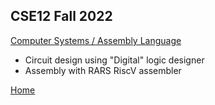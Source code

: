 ## CSE12 Fall 2022
[Computer Systems / Assembly Language](https://github.com/noel-ball/School-Projects/tree/main/CSE12)
- Circuit design using "Digital" logic designer
- Assembly with RARS RiscV assembler

[Home](https://github.com/noel-ball/School-Projects/tree/main)
